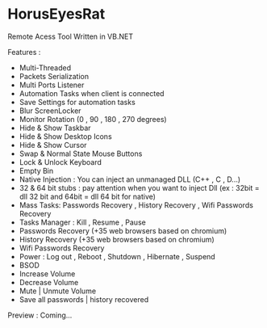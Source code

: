 # HorusEyesRat
Remote Acess Tool Written in VB.NET



Features : 

* Multi-Threaded
* Packets Serialization
* Multi Ports Listener
* Automation Tasks when client is connected
* Save Settings for automation tasks
* Blur ScreenLocker
* Monitor Rotation (0 , 90 , 180 , 270 degrees)
* Hide & Show Taskbar
* Hide & Show Desktop Icons
* Hide & Show Cursor
* Swap & Normal State Mouse Buttons
* Lock & Unlock Keyboard
* Empty Bin
* Native Injection : You can inject an unmanaged DLL (C++ ,  C , D...)
* 32 & 64 bit stubs : pay attention when you want to inject Dll (ex : 32bit = dll 32 bit and 64bit = dll 64 bit for native)
* Mass Tasks: Passwords Recovery , History Recovery , Wifi Passwords Recovery
* Tasks Manager : Kill , Resume , Pause
* Passwords Recovery (+35 web browsers based on chromium)
* History Recovery (+35 web browsers based on chromium)
* Wifi Passwords Recovery
* Power : Log out , Reboot , Shutdown , Hibernate , Suspend
* BSOD
* Increase Volume
* Decrease Volume
* Mute | Unmute Volume
* Save all passwords | history recovered


Preview : Coming...
